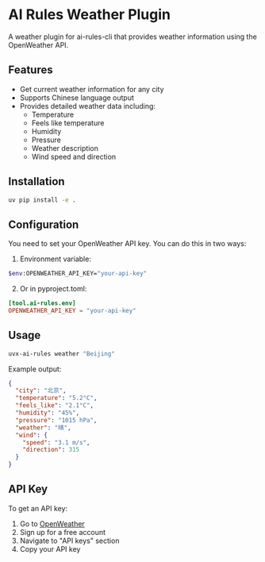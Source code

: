 # AI Rules Weather Plugin

A weather plugin for ai-rules-cli that provides weather information using the OpenWeather API.

## Features

- Get current weather information for any city
- Supports Chinese language output
- Provides detailed weather data including:
  - Temperature
  - Feels like temperature
  - Humidity
  - Pressure
  - Weather description
  - Wind speed and direction

## Installation

```bash
uv pip install -e .
```

## Configuration

You need to set your OpenWeather API key. You can do this in two ways:

1. Environment variable:
```bash
$env:OPENWEATHER_API_KEY="your-api-key"
```

2. Or in pyproject.toml:
```toml
[tool.ai-rules.env]
OPENWEATHER_API_KEY = "your-api-key"
```

## Usage

```bash
uvx-ai-rules weather "Beijing"
```

Example output:
```json
{
  "city": "北京",
  "temperature": "5.2°C",
  "feels_like": "2.1°C",
  "humidity": "45%",
  "pressure": "1015 hPa",
  "weather": "晴",
  "wind": {
    "speed": "3.1 m/s",
    "direction": 315
  }
}
```

## API Key

To get an API key:

1. Go to [OpenWeather](https://openweathermap.org/api)
2. Sign up for a free account
3. Navigate to "API keys" section
4. Copy your API key

